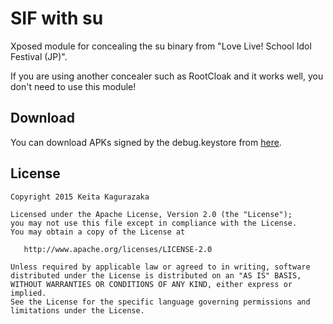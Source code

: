 SIF with su
===========

Xposed module for concealing the su binary from "Love Live! School Idol Festival (JP)".

If you are using another concealer such as RootCloak and it works well, you don't need to use this module!


Download
--------

You can download APKs signed by the debug.keystore from [here](https://github.com/k-kagurazaka/sif-with-su/tree/master/apk).


License
-------

    Copyright 2015 Keita Kagurazaka

    Licensed under the Apache License, Version 2.0 (the "License");
    you may not use this file except in compliance with the License.
    You may obtain a copy of the License at

       http://www.apache.org/licenses/LICENSE-2.0

    Unless required by applicable law or agreed to in writing, software
    distributed under the License is distributed on an "AS IS" BASIS,
    WITHOUT WARRANTIES OR CONDITIONS OF ANY KIND, either express or implied.
    See the License for the specific language governing permissions and
    limitations under the License.

